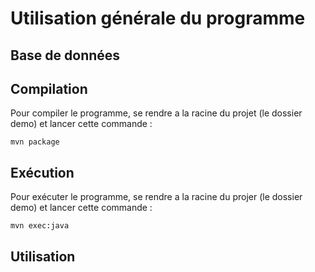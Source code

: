 # Utilisation générale du programme

## Base de données


## Compilation
Pour compiler le programme, se rendre a la racine du projet (le dossier demo) et lancer cette commande :

``` 
mvn package
``` 

## Exécution
Pour exécuter le programme, se rendre a la racine du projer (le dossier demo) et lancer cette commande :
``` 
mvn exec:java
``` 

## Utilisation
